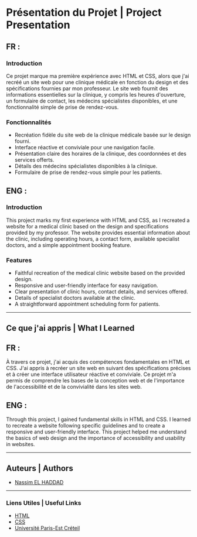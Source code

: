 # Présentation du Projet | Project Presentation

## FR : 

### Introduction

Ce projet marque ma première expérience avec HTML et CSS, alors que j'ai recréé un site web pour une clinique médicale en fonction du design et des spécifications fournies par mon professeur. Le site web fournit des informations essentielles sur la clinique, y compris les heures d'ouverture, un formulaire de contact, les médecins spécialistes disponibles, et une fonctionnalité simple de prise de rendez-vous.

### Fonctionnalités

- Recréation fidèle du site web de la clinique médicale basée sur le design fourni.
- Interface réactive et conviviale pour une navigation facile.
- Présentation claire des horaires de la clinique, des coordonnées et des services offerts.
- Détails des médecins spécialistes disponibles à la clinique.
- Formulaire de prise de rendez-vous simple pour les patients.

## ENG :

### Introduction

This project marks my first experience with HTML and CSS, as I recreated a website for a medical clinic based on the design and specifications provided by my professor. The website provides essential information about the clinic, including operating hours, a contact form, available specialist doctors, and a simple appointment booking feature.

### Features

- Faithful recreation of the medical clinic website based on the provided design.
- Responsive and user-friendly interface for easy navigation.
- Clear presentation of clinic hours, contact details, and services offered.
- Details of specialist doctors available at the clinic.
- A straightforward appointment scheduling form for patients.

---

## Ce que j'ai appris | What I Learned

## FR :

À travers ce projet, j'ai acquis des compétences fondamentales en HTML et CSS. J'ai appris à recréer un site web en suivant des spécifications précises et à créer une interface utilisateur réactive et conviviale. Ce projet m'a permis de comprendre les bases de la conception web et de l'importance de l'accessibilité et de la convivialité dans les sites web.

## ENG :

Through this project, I gained fundamental skills in HTML and CSS. I learned to recreate a website following specific guidelines and to create a responsive and user-friendly interface. This project helped me understand the basics of web design and the importance of accessibility and usability in websites.

---

## Auteurs | Authors

- [Nassim EL HADDAD](https://www.linkedin.com/in/nassim-el-haddad-4aa298271/)

---

### Liens Utiles | Useful Links

- [HTML](https://developer.mozilla.org/en-US/docs/Web/HTML)
- [CSS](https://developer.mozilla.org/en-US/docs/Web/CSS)
- [Université Paris-Est Créteil](https://www.u-pec.fr/)
